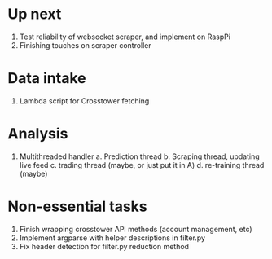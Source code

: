 # Up next
1. Test reliability of websocket scraper, and implement on RaspPi
2. Finishing touches on scraper controller

# Data intake
1. Lambda script for Crosstower fetching

# Analysis
1. Multithreaded handler
    a. Prediction thread
    b. Scraping thread, updating live feed
    c. trading thread (maybe, or just put it in A)
    d. re-training thread (maybe)

# Non-essential tasks
1. Finish wrapping crosstower API methods (account management, etc)
3. Implement argparse with helper descriptions in filter.py
2. Fix header detection for filter.py reduction method